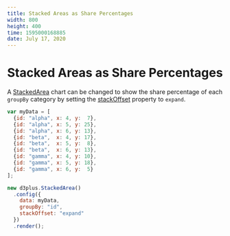 ```yaml
---
title: Stacked Areas as Share Percentages
width: 800
height: 400
time: 1595000168885
date: July 17, 2020
---
```


# Stacked Areas as Share Percentages

A [StackedArea](http://d3plus.org/docs/#StackedArea) chart can be changed to show the share percentage of each `groupBy` category by setting the [stackOffset](http://d3plus.org/docs/#Plot.stackOffset) property to `expand`.

```js
var myData = [
  {id: "alpha", x: 4, y:  7},
  {id: "alpha", x: 5, y: 25},
  {id: "alpha", x: 6, y: 13},
  {id: "beta",  x: 4, y: 17},
  {id: "beta",  x: 5, y:  8},
  {id: "beta",  x: 6, y: 13},
  {id: "gamma", x: 4, y: 10},
  {id: "gamma", x: 5, y: 18},
  {id: "gamma", x: 6, y:  5}
];

new d3plus.StackedArea()
  .config({
    data: myData,
    groupBy: "id",
    stackOffset: "expand"
  })
  .render();
```
